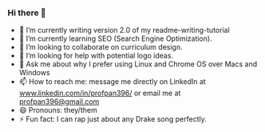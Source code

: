 ### Hi there 👋

- 🔭 I’m currently writing version 2.0 of my readme-writing-tutorial
- 🌱 I’m currently learning SEO (Search Engine Optimization). 
- 👯 I’m looking to collaborate on curriculum design.
- 🤔 I’m looking for help with potential logo ideas.
- 💬 Ask me about why I prefer using Linux and Chrome OS over Macs and Windows
- 📫 How to reach me: message me directly on LinkedIn at www.linkedin.com/in/profpan396/ or email me at profpan396@gmail.com
- 😄 Pronouns: they/them
- ⚡ Fun fact: I can rap just about any Drake song perfectly.

